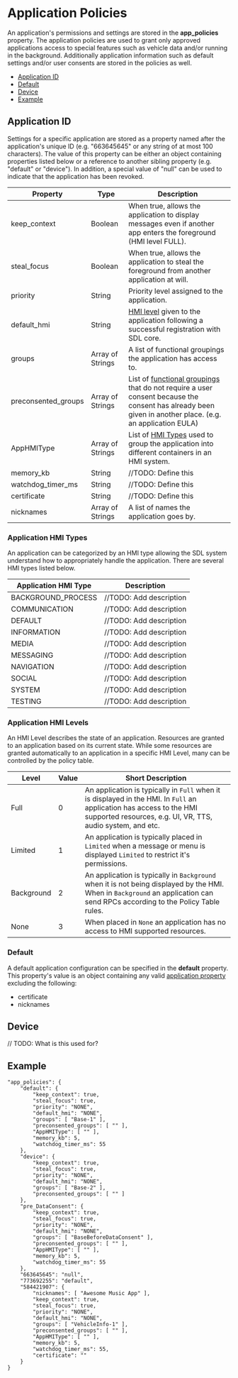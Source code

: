 # Application Policies
An application's permissions and settings are stored in the **app_policies** property.  The application policies are used to grant only approved applications access to special features such as vehicle data and/or running in the background.  Additionally application information such as default settings and/or user consents are stored in the policies as well.

  * [Application ID](#Application-ID)
  * [Default](#Default)
  * [Device](#Device)
  * [Example](#Example)

<a name="Application-ID"></a>
## Application ID
Settings for a specific application are stored as a property named after the application's unique ID (e.g. "663645645" or any string of at most 100 characters).  The value of this property can be either an object containing properties listed below or a reference to another sibling property (e.g. "default" or "device").  In addition, a special value of "null" can be used to indicate that the application has been revoked.

| Property | Type | Description |
| -------- | ---- | ----------- |
| keep_context | Boolean | When true, allows the application to display messages even if another app enters the foreground (HMI level FULL). |
| steal_focus | Boolean | When true, allows the application to steal the foreground from another application at will. |
| priority | String | Priority level assigned to the application. |
| default_hmi | String | [HMI level](#Application-HMI-Levels) given to the application following a successful registration with SDL core. |
| groups | Array of Strings | A list of functional groupings the application has access to. |
| preconsented_groups | Array of Strings | List of [functional groupings](functional-groupings) that do not require a user consent because the consent has already been given in another place. (e.g. an application EULA) |
| AppHMIType | Array of Strings | List of [HMI Types](#Application-HMI-Types) used to group the application into different containers in an HMI system. |
| memory_kb | String | //TODO: Define this |
| watchdog_timer_ms | String | //TODO: Define this |
| certificate | String | //TODO: Define this |
| nicknames | Array of Strings | A list of names the application goes by. |

<a name="Application-HMI-Types"></a>
### Application HMI Types
An application can be categorized by an HMI type allowing the SDL system understand how to appropriately handle the application.  There are several HMI types listed below.

| Application HMI Type | Description |
| -------------------- | ----------- |
| BACKGROUND_PROCESS | //TODO: Add description |
| COMMUNICATION | //TODO: Add description |
| DEFAULT | //TODO: Add description |
| INFORMATION | //TODO: Add description |
| MEDIA | //TODO: Add description |
| MESSAGING | //TODO: Add description |
| NAVIGATION | //TODO: Add description |
| SOCIAL | //TODO: Add description |
| SYSTEM | //TODO: Add description |
| TESTING | //TODO: Add description |

<a name="Application-HMI-Levels"></a>
### Application HMI Levels
An HMI Level describes the state of an application.  Resources are granted to an application based on its current state.  While some resources are granted automatically to an application in a specific HMI Level, many can be controlled by the policy table.

| Level | Value | Short Description |
|-------|-------|-------------------|
| Full | 0 | An application is typically in ```Full``` when it is displayed in the HMI.  In ```Full``` an application has access to the HMI supported resources, e.g. UI, VR, TTS, audio system, and etc. |
| Limited | 1 | An application is typically placed in ```Limited``` when a message or menu is displayed ```Limited``` to restrict it's permissions. |
| Background | 2 | An application is typically in ```Background``` when it is not being displayed by the HMI.  When in ```Background``` an application can send RPCs according to the Policy Table rules. |
| None | 3 | When placed in ```None``` an application has no access to HMI supported resources. |


<a name="Default"></a>
### Default
A default application configuration can be specified in the **default** property.  This property's value is an object containing any valid [application property](applicationPoliciesApplicationProperties) excluding the following:

  * certificate
  * nicknames

<a name="Device"></a>
## Device
// TODO:  What is this used for?

<a name="Example"></a>
## Example

    "app_policies": {
        "default": {
            "keep_context": true,
            "steal_focus": true,
            "priority": "NONE",
            "default_hmi": "NONE",
            "groups": [ "Base-1" ],
            "preconsented_groups": [ "" ],
            "AppHMIType": [ "" ],
            "memory_kb": 5,
            "watchdog_timer_ms": 55
        },
        "device": {
            "keep_context": true,
            "steal_focus": true,
            "priority": "NONE",
            "default_hmi": "NONE",
            "groups": [ "Base-2" ],
            "preconsented_groups": [ "" ]
        },
        "pre_DataConsent": {
            "keep_context": true,
            "steal_focus": true,
            "priority": "NONE",
            "default_hmi": "NONE",
            "groups": [ "BaseBeforeDataConsent" ],
            "preconsented_groups": [ "" ],
            "AppHMIType": [ "" ],
            "memory_kb": 5,
            "watchdog_timer_ms": 55
        },
        "663645645": "null",
        "773692255": "default",
        "584421907": {
            "nicknames": [ "Awesome Music App" ],
            "keep_context": true,
            "steal_focus": true,
            "priority": "NONE",
            "default_hmi": "NONE",
            "groups": [ "VehicleInfo-1" ],
            "preconsented_groups": [ "" ],
            "AppHMIType": [ "" ],
            "memory_kb": 5,
            "watchdog_timer_ms": 55,
            "certificate": ""
        }
    }